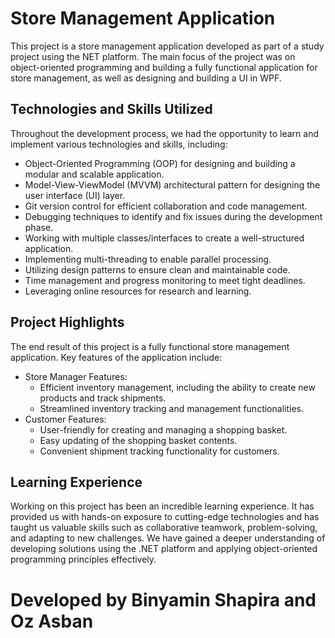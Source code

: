# Store Management Application

This project is a store management application developed as part of a study project using the NET platform. The main focus of the project was on object-oriented programming and building a fully functional application for store management, as well as designing and building a UI in WPF.

## Technologies and Skills Utilized

Throughout the development process, we had the opportunity to learn and implement various technologies and skills, including:

- Object-Oriented Programming (OOP) for designing and building a modular and scalable application.
- Model-View-ViewModel (MVVM) architectural pattern for designing the user interface (UI) layer.
- Git version control for efficient collaboration and code management.
- Debugging techniques to identify and fix issues during the development phase.
- Working with multiple classes/interfaces to create a well-structured application.
- Implementing multi-threading to enable parallel processing.
- Utilizing design patterns to ensure clean and maintainable code.
- Time management and progress monitoring to meet tight deadlines.
- Leveraging online resources for research and learning.

## Project Highlights

The end result of this project is a fully functional store management application. Key features of the application include:

- Store Manager Features:
   - Efficient inventory management, including the ability to create new products and track shipments.
   - Streamlined inventory tracking and management functionalities.
- Customer Features:
   - User-friendly for creating and managing a shopping basket.
   - Easy updating of the shopping basket contents.
   - Convenient shipment tracking functionality for customers.

## Learning Experience

Working on this project has been an incredible learning experience. It has provided us with hands-on exposure to cutting-edge technologies and has taught us valuable skills such as collaborative teamwork, problem-solving, and adapting to new challenges. We have gained a deeper understanding of developing solutions using the .NET platform and applying object-oriented programming principles effectively.


# Developed by Binyamin Shapira and Oz Asban
